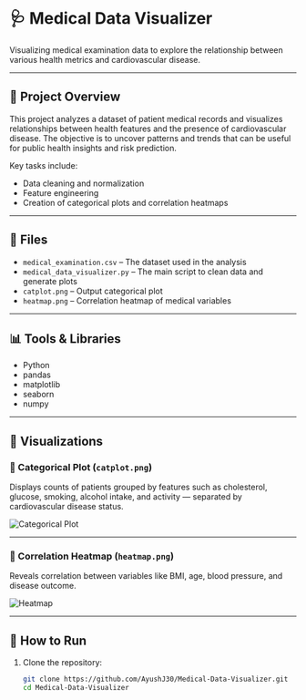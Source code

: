 # 🩺 Medical Data Visualizer

Visualizing medical examination data to explore the relationship between various health metrics and cardiovascular disease.

---

## 📌 Project Overview

This project analyzes a dataset of patient medical records and visualizes relationships between health features and the presence of cardiovascular disease. The objective is to uncover patterns and trends that can be useful for public health insights and risk prediction.

Key tasks include:
- Data cleaning and normalization
- Feature engineering
- Creation of categorical plots and correlation heatmaps

---

## 📁 Files

- `medical_examination.csv` – The dataset used in the analysis
- `medical_data_visualizer.py` – The main script to clean data and generate plots
- `catplot.png` – Output categorical plot
- `heatmap.png` – Correlation heatmap of medical variables

---

## 📊 Tools & Libraries

- Python
- pandas
- matplotlib
- seaborn
- numpy

---

## 📸 Visualizations

### 📌 Categorical Plot (`catplot.png`)

Displays counts of patients grouped by features such as cholesterol, glucose, smoking, alcohol intake, and activity — separated by cardiovascular disease status.

![Categorical Plot](exmaples/Figure_1.png)

---

### 🧪 Correlation Heatmap (`heatmap.png`)

Reveals correlation between variables like BMI, age, blood pressure, and disease outcome.

![Heatmap](examples/Figure_2.png)

---

## 🚀 How to Run

1. Clone the repository:
   ```bash
   git clone https://github.com/AyushJ30/Medical-Data-Visualizer.git
   cd Medical-Data-Visualizer
